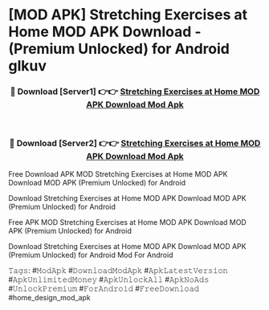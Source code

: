 # [MOD APK] Stretching Exercises at Home MOD APK Download - (Premium Unlocked) for Android glkuv



<div align="center">
<h3>🔴 Download [Server1] 👉👉 <a href="https://momento.my/?title=Stretching_Exercises_at_Home_MOD_APK_Download">Stretching Exercises at Home MOD APK Download Mod Apk</a></h3><br>

<h3>🔴 Download [Server2] 👉👉 <a href="https://momento.my/?title=Stretching_Exercises_at_Home_MOD_APK_Download">Stretching Exercises at Home MOD APK Download Mod Apk</a></h3>
</div>



Free Download APK MOD Stretching Exercises at Home MOD APK Download MOD APK (Premium Unlocked) for Android

Download Stretching Exercises at Home MOD APK Download MOD APK (Premium Unlocked) for Android

Free APK MOD Stretching Exercises at Home MOD APK Download MOD APK (Premium Unlocked) for Android

Download Stretching Exercises at Home MOD APK Download MOD APK (Premium Unlocked) for Android Mod For Android

𝚃𝚊𝚐𝚜: #𝙼𝚘𝚍𝙰𝚙𝚔 #𝙳𝚘𝚠𝚗𝚕𝚘𝚊𝚍𝙼𝚘𝚍𝙰𝚙𝚔 #𝙰𝚙𝚔𝙻𝚊𝚝𝚎𝚜𝚝𝚅𝚎𝚛𝚜𝚒𝚘𝚗 #𝙰𝚙𝚔𝚄𝚗𝚕𝚒𝚖𝚒𝚝𝚎𝚍𝙼𝚘𝚗𝚎𝚢 #𝙰𝚙𝚔𝚄𝚗𝚕𝚘𝚌𝚔𝙰𝚕𝚕 #𝙰𝚙𝚔𝙽𝚘𝙰𝚍𝚜 #𝚄𝚗𝚕𝚘𝚌𝚔𝙿𝚛𝚎𝚖𝚒𝚞𝚖 #𝙵𝚘𝚛𝙰𝚗𝚍𝚛𝚘𝚒𝚍 #𝙵𝚛𝚎𝚎𝙳𝚘𝚠𝚗𝚕𝚘𝚊𝚍 #home_design_mod_apk
